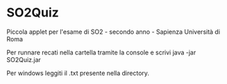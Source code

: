 # SO2Quiz
Piccola applet per l'esame di SO2 - secondo anno - Sapienza Università di Roma

Per runnare recati nella cartella tramite la console e scrivi java -jar SO2Quiz.jar

Per windows leggiti il .txt presente nella directory.
